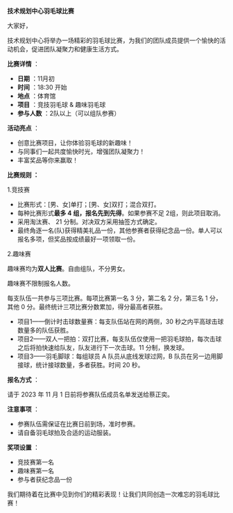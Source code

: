 
**技术规划中心羽毛球比赛**

大家好，

技术规划中心将举办一场精彩的羽毛球比赛，为我们的团队成员提供一个愉快的活动机会，促进团队凝聚力和健康生活方式。

 **比赛详情** ：

* **日期** ：11月初
* **时间** ：18:30 开始
* **地点** ：体育馆
* **项目** ：竞技羽毛球 & 趣味羽毛球
* **参与人数** ：2队以上（可以组队参赛）

 **活动亮点** ：

* 创意比赛项目，让你体验羽毛球的新趣味！
* 与同事们一起共度愉快时光，增强团队凝聚力！
* 丰富奖品等你来赢取！

**比赛规则 ：**

1.竞技赛

* 比赛形式：[男、女]单打；[男、女]双打；混合双打。
* 每种比赛形式**最多 4 组，报名先到先得**。如果参赛不足 2组，则此项目取消。
* 采用淘汰赛、 21 分制。对决双方采用抽签方式确定。
* 最终角逐一名(队)获得精美礼品一份，其他参赛者获得纪念品一份。单人可以报名多项，但奖品按成绩最好一项领取一份。

2.趣味赛

趣味赛均为**双人比赛**。自由组队，不分男女。

趣味赛不限制报名人数。

每支队伍一共参与三项比赛。每项比赛第一名 3 分，第二名 2 分，第三名 1 分，其他 0 分。最终统计三项比赛分数累加，得分最高者获胜。

* 项目1——倒计时击球数量赛：每支队伍站在网的两侧，30 秒之内平高球击球数量多的队伍获胜。
* 项目2——双人一把拍：双打比赛，每支队伍仅使用一把羽毛球拍，每次击球之后将拍快速给队友，队友进行下一次击球。11 分制，换发球。
* 项目3——羽毛脚球：每组球员 A 队员从底线发球过网，B 队员在另一边用脚接球，统计接球数量，多者获胜。时间 20 秒。

**报名方式** ：

请于 2023 年 11 月 1 日前将参赛队伍成员名单发送给蔡正奕。

 **注意事项** ：

* 参赛队伍需保证在比赛日前到场，准时参赛。
* 请自备羽毛球拍及合适的运动服装。

 **奖项设置** ：

* 竞技赛第一名
* 趣味赛第一名
* 参与者获纪念品一份

我们期待着在比赛中见到你们的精彩表现！让我们共同创造一次难忘的羽毛球比赛！
